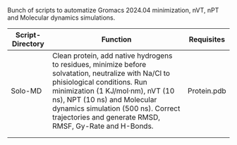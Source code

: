 Bunch of scripts to automatize Gromacs 2024.04 minimization, nVT, nPT and Molecular dynamics simulations.

| Script-Directory | Function | Requisites | 
|---|---|---|
| Solo-MD | Clean protein, add native hydrogens to residues, minimize before solvatation, neutralize with Na/Cl to phisiological conditions. Run minimization (1 KJ/mol·nm), nVT (10 ns), NPT (10 ns) and Molecular dynamics simulation (500 ns). Correct trajectories and generate RMSD, RMSF, Gy-Rate and H-Bonds. | Protein.pdb |
|   |   |   |
|   |   |   |
